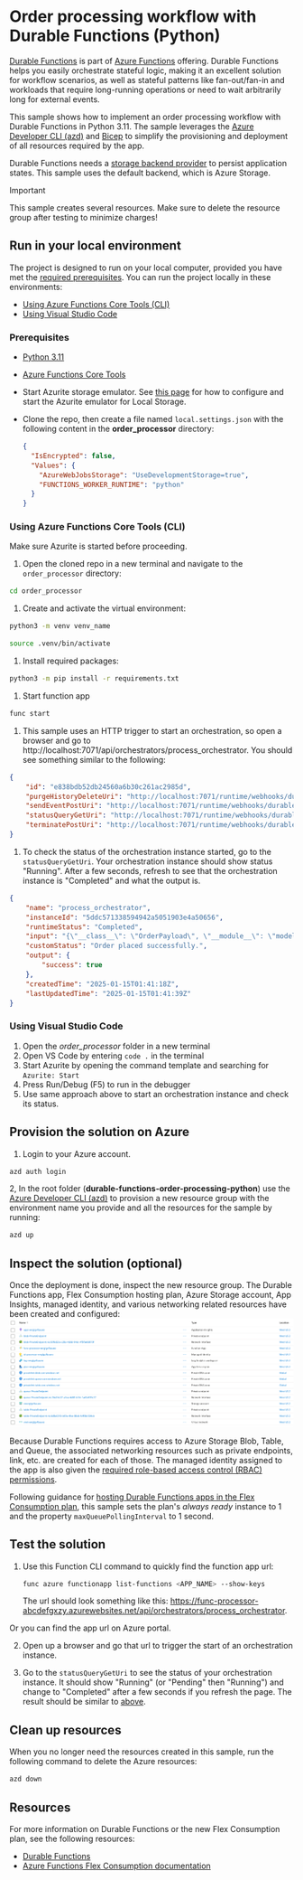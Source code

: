<!--
---
description: This end-to-end sample shows how implement an order processing workflow using Durable Functions in Python. 
page_type: sample
products:
- azure-functions
- azure
urlFragment: durable-func-order-processing-py
languages:
- python
- bicep
- azdeveloper
---
-->

# Order processing workflow with Durable Functions (Python)

[Durable Functions](https://learn.microsoft.com/azure/azure-functions/durable/durable-functions-overview) is part of [Azure Functions](https://learn.microsoft.com/azure/azure-functions/functions-overview) offering. Durable Functions helps you easily orchestrate stateful logic, making it an excellent solution for workflow scenarios, as well as stateful patterns like fan-out/fan-in and workloads that require long-running operations or need to wait arbitrarily long for external events. 

This sample shows how to implement an order processing workflow with Durable Functions in Python 3.11. The sample leverages the [Azure Developer CLI (azd)](https://learn.microsoft.com/azure/developer/azure-developer-cli/install-azd?tabs=winget-windows%2Cbrew-mac%2Cscript-linux&pivots=os-windows) and [Bicep](https://learn.microsoft.com/azure/azure-resource-manager/bicep/overview?tabs=bicep) to simplify the provisioning and deployment of all resources required by the app. 

Durable Functions needs a [storage backend provider](https://learn.microsoft.com/azure/azure-functions/durable/durable-functions-storage-providers) to persist application states. This sample uses the default backend, which is Azure Storage.  

> [!IMPORTANT]
> This sample creates several resources. Make sure to delete the resource group after testing to minimize charges!

## Run in your local environment

The project is designed to run on your local computer, provided you have met the [required prerequisites](#prerequisites). You can run the project locally in these environments:

+ [Using Azure Functions Core Tools (CLI)](#using-azure-functions-core-tools-cli)
+ [Using Visual Studio Code](#using-visual-studio-code)

### Prerequisites

+ [Python 3.11](https://www.python.org/downloads/) 
+ [Azure Functions Core Tools](https://learn.microsoft.com/azure/azure-functions/functions-run-local?tabs=v4%2Cmacos%2Ccsharp%2Cportal%2Cbash#install-the-azure-functions-core-tools)
+ Start Azurite storage emulator. See [this page](https://learn.microsoft.com/azure/storage/common/storage-use-azurite) for how to configure and start the Azurite emulator for Local Storage.
+ Clone the repo, then create a file named `local.settings.json` with the following content in the **order_processor** directory:

  ```json
  {
    "IsEncrypted": false,
    "Values": {
      "AzureWebJobsStorage": "UseDevelopmentStorage=true",
      "FUNCTIONS_WORKER_RUNTIME": "python"
    }
  }
  ```

### Using Azure Functions Core Tools (CLI)
Make sure Azurite is started before proceeding.

1. Open the cloned repo in a new terminal and navigate to the `order_processor` directory: 
```bash
cd order_processor
```

1. Create and activate the virtual environment:
```bash
python3 -m venv venv_name
```
```bash
source .venv/bin/activate
```

1. Install required packages:
```bash
python3 -m pip install -r requirements.txt
```

1. Start function app 
```bash
func start
```

1. This sample uses an HTTP trigger to start an orchestration, so open a browser and go to http://localhost:7071/api/orchestrators/process_orchestrator. You should see something similar to the following: 

```json
{
    "id": "e838bdb52db24560a6b30c261ac2985d",
    "purgeHistoryDeleteUri": "http://localhost:7071/runtime/webhooks/durabletask/instances/e838bdb52db24560a6b30c261ac2985d?code=<code>",
    "sendEventPostUri": "http://localhost:7071/runtime/webhooks/durabletask/instances/e838bdb52db24560a6b30c261ac2985d/raiseEvent/{eventName}?code=<code>",
    "statusQueryGetUri": "http://localhost:7071/runtime/webhooks/durabletask/instances/e838bdb52db24560a6b30c261ac2985d?code=<code>",
    "terminatePostUri": "http://localhost:7071/runtime/webhooks/durabletask/instances/e838bdb52db24560a6b30c261ac2985d/terminate?reason={{text}}}&code=<code>"
}
```

1. To check the status of the orchestration instance started, go to the `statusQueryGetUri`. Your orchestration instance should show status "Running". After a few seconds, refresh to see that the orchestration instance is "Completed" and what the output is.

```json
{
    "name": "process_orchestrator",
    "instanceId": "5ddc571338594942a5051903e4a50656",
    "runtimeStatus": "Completed",
    "input": "{\"__class__\": \"OrderPayload\", \"__module__\": \"models\", \"__data__\": \"{\\\"order_name\\\": \\\"milk\\\", \\\"total_cost\\\": 5, \\\"quantity\\\": 1}\"}",
    "customStatus": "Order placed successfully.",
    "output": {
        "success": true
    },
    "createdTime": "2025-01-15T01:41:18Z",
    "lastUpdatedTime": "2025-01-15T01:41:39Z"
}
```

### Using Visual Studio Code

1) Open the *order_processor* folder in a new terminal
2) Open VS Code by entering `code .` in the terminal
3) Start Azurite by opening the command template and searching for `Azurite: Start`
4) Press Run/Debug (F5) to run in the debugger
5) Use same approach above to start an orchestration instance and check its status. 


## Provision the solution on Azure
1. Login to your Azure account.
```bash
azd auth login
```

2, In the root folder (**durable-functions-order-processing-python**) use the [Azure Developer CLI (azd)](https://learn.microsoft.com/azure/developer/azure-developer-cli/install-azd?tabs=winget-windows%2Cbrew-mac%2Cscript-linux&pivots=os-windows) to provision a new resource group with the environment name you provide and all the resources for the sample by running:
```bash
azd up
``` 

## Inspect the solution (optional)

Once the deployment is done, inspect the new resource group. The Durable Functions app, Flex Consumption hosting plan, Azure Storage account, App Insights, managed identity, and various networking related resources have been created and configured:
![Screenshot of resources created by the bicep template](./img/resources-created.png)

Because Durable Functions requires access to Azure Storage Blob, Table, and Queue, the associated networking resources such as private endpoints, link, etc. are created for each of those. The managed identity assigned to the app is also given the [required role-based access control (RBAC) permissions](https://learn.microsoft.com/azure/azure-functions/durable/durable-functions-configure-managed-identity#assign-access-roles-to-the-managed-identity).

Following guidance for [hosting Durable Functions apps in the Flex Consumption plan](https://learn.microsoft.com/azure/azure-functions/durable/durable-functions-azure-storage-provider#flex-consumption-plan), this sample sets the plan's *always ready* instance to 1 and the property `maxQueuePollingInterval` to 1 second. 

## Test the solution

1. Use this Function CLI command to quickly find the function app url:

    ```bash
    func azure functionapp list-functions <APP_NAME> --show-keys
    ````
    
    The url should look something like this: https://func-processor-abcdefgxzy.azurewebsites.net/api/orchestrators/process_orchestrator. 

Or you can find the app url on Azure portal. 

2. Open up a browser and go that url to trigger the start of an orchestration instance. 

3. Go to the `statusQueryGetUri` to see the status of your orchestration instance. It should show "Running" (or "Pending" then "Running") and change to "Completed" after a few seconds if you refresh the page. The result should be similar to [above](#using-azure-functions-core-tools-cli). 

## Clean up resources

When you no longer need the resources created in this sample, run the following command to delete the Azure resources:

```bash
azd down
```

## Resources

For more information on Durable Functions or the new Flex Consumption plan, see the following resources:

* [Durable Functions](https://learn.microsoft.com/azure/azure-functions/durable/durable-functions-overview)
* [Azure Functions Flex Consumption documentation](https://learn.microsoft.com/azure/azure-functions/flex-consumption-plan)
